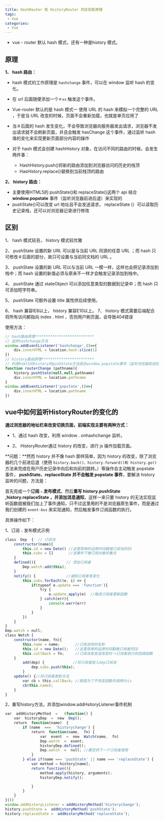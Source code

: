 ```yaml
---
title: HashRouter 和 HistoryRouter 的区别和原理
tags:
 - Vue
categories:
 - Vue
---
```


+ vue - router 默认 hash 模式，还有一种是history 模式。

## 原理

**1、 hash 路由：**

+ hash 模式的工作原理是 `hashchange` 事件，可以在 window 监听 hash 的变化。

+ 在 url 后面随便添加一个`＃xx` 触发这个事件。 

+ Vue-router 默认的是 hash 模式一 使用 URL 的 hash 来模拟一个完整的 URL ，于是当 URL 改变的时候，页面不会重新加载，也就是单页应用了

+ 当＃后面的 hash 发生变化，不会导致浏览器向服务器发出请求，浏览器不发出请求就不会刷新页面，并且会触发 hasChange 这个事件，通过监听 hash 值的变化来实现更新页面部分内容的操作

+ 对于 hash 模式会创建 hashHistory 对象，在访问不同的路由的时候，会发生两件事：
  + HashHistory.push()将新的路由添加到浏览器访问的历史的栈顶
  + HasHistory.replace()替换到当前栈顶的路由

**2、 history 路由：**

+ 主要使用HTML5的 pushState()和 replaceState()这两个 api 结合 **window.popstate** 事件（监听浏览器前进后退）来实现的
+ pushState()可以改变 url 地址且不会发送请求， replaceState (）可以读取历史记录栈，还可以对浏览器记录进行修改

## 区别

1、 hash 模式较丑， history 模式较优雅

2、 pushState 设置的新 URL 可以是与当前 URL 同源的任意 URL ；而 hash 只可修改＃后面的部分，故只可设置与当前同文档的 URL 。

3、 pushState 设置的新 URL 可以与当前 URL 一模一样，这样也会把记录添加到栈中；而 hash 设置的新值必须与原来不一样才会触发记录添加到栈中。

4、 pushState 通过 stateObject 可以添加任意类型的数据到记录中；而 hash 只可添加短字符串。

5、 pushState 可额外设置 title 属性供后续使用。

6、 hash 兼容IE8以上， history 兼容E10以上。
7、 history 模式需要后端配合将所有访问都指向 index . html ，否则用户刷页面，会导致404错误

使用方法：

```js
// hash路由原理***************************        
// 监听hashchange方法        
window.addEventListener('hashchange',()=>{            
    div.innerHTML = location.hash.slice(1)        
})        
// history路由原理************************       
// 利用html5的history的pushState方法结合window.popstate事件（监听浏览器前进后退）       
function routerChange (pathname){            
    history.pushState(null,null,pathname)            
    div.innerHTML = location.pathname       
}        
window.addEventListener('popstate',()=>{            
    div.innerHTML = location.pathname        
})
```

## vue中如何监听HistoryRouter的变化的

**通过浏览器的地址栏来改变切换页面，前端实现主要有两种方式：**

+ 1、通过 hash 改变，利用 window . onhashchange 监听。

+ 2、 HistoryRouter通过 history 的改变，进行 js 操作加载页面。

**问题：**然而 history 并不像 hash 那样简单，因为 history 的改变，除了浏览器的几个前进后退（使用 `history.back()、history.forward()和 history.go()`方法来完成在用户历史记录中向后和向前的跳转。）等操作会主动触发 popstate 事件， **pushState、replaceState 并不会触发 popstate 事件**，要解决 history 监听的问题，方法是：

首先完成一个**订阅﹣发布模式**，然后**重写 history.pushState ,history.replaceState ，并添加消息通知**，这样一来只要 history 的无法实现监听函数就被我们加上了事件通知，只不过这里用的不是浏览器原生事件，而是通过我们创建的 `event-bus` 来实现通知，然后触发事件订阅函数的执行。

具体操作如下：

1、订阅﹣发布模式示例

```js
class  Dep  {  // 订阅池    
    constructor(name){        
        this.id = new Date() //这里简单的运用时间戳做订阅池的ID        
        this.subs = []       //该事件下被订阅对象的集合    
    }    
    defined(){              // 添加订阅者        
        Dep.watch.add(this);    
    }   
    notify() {              //通知订阅者有变化        
        this.subs.forEach((e, i) => {            
            if(typeof e.update === 'function'){                
                try {                  
                    e.update.apply(e)  //触发订阅者更新函数                
                } catch(err){                    
                    console.warr(err)                
                }           
            }        
        })    
    }
}
Dep.watch = null;
class Watch {    
    constructor(name, fn){        
        this.name = name;       //订阅消息的名称        
        this.id = new Date();   //这里简单的运用时间戳做订阅者的ID        
        this.callBack = fn;     //订阅消息发送改变时->订阅者执行的回调函数         
    }    
        add(dep) {             //将订阅者放入dep订阅池       
            dep.subs.push(this);    
        }    
    update() {//将订阅者更新方法        
        var cb = this.callBack; //赋值为了不改变函数内调用this        
        cb(this.name);            
    }
} 
```

2、重写history方法，并添加window.addHsitoryListener事件机制

```js
var  addHistoryMethod  =   (function() {  
    var  historyDep  =  new  Dep();        
    return  function(name)  {  
        if (name  ===  'historychange') {                
            return  function(name,  fn) {                    
                var  event  =  new  Watch(name,  fn)                     
                Dep.watch  =  event;                    
                historyDep.defined();                    
                Dep.watch  =  null; //置空供下一个订阅者使用                
            }            
        } else if(name === 'pushState' || name === 'replaceState') {      
            var method = history[name];                
            return function(){ 
                method.apply(history, arguments);                    
                historyDep.notify();                

            }            
        }        
    }
}())
window.addHistoryListener = addHistoryMethod('historychange');
history.pushState =  addHistoryMethod('pushState');
history.replaceState =  addHistoryMethod('replaceState');
```

